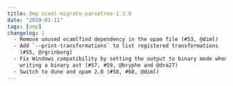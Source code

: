 ```yaml
---
title: Omp ocaml-migrate-parsetree-1.2.0
date: "2019-01-11"
tags: [omp]
changelog: |
  - Remove unused ocamlfind dependency in the opam file (#53, @diml)
  - Add `--print-transformations` to list registered transformations
    (#55, @rgrinberg)
  - Fix Windows compatibility by setting the output to binary mode when
    writing a binary ast (#57, #59, @bryphe and @dra27)
  - Switch to dune and opam 2.0 (#58, #60, @diml)
---
```


